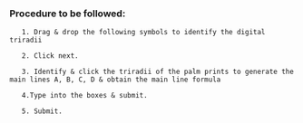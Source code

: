 ### Procedure to be followed:

       1. Drag & drop the following symbols to identify the digital triradii

       2. Click next.

       3. Identify & click the triradii of the palm prints to generate the main lines A, B, C, D & obtain the main line formula 

       4.Type into the boxes & submit.

       5. Submit.



